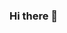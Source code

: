 ### Hi there 👋

<!--
**Ankush-Katiyar/Ankush-Katiyar** is a ✨ _special_ ✨ repository because its `README.md` (this file) appears on your GitHub profile.

Here are some ideas to get you started:

- 🔭 I’m currently working in StatusNeo.
- 💬 Ask me about anything related to Web Development majorily HTML, CSS, JavaScript, Java, DevOps, and Cloud computing.
-->
